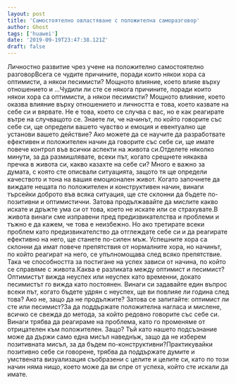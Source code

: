 ```yaml
---
layout: post
title: 'Самостоятелно овластяване с положителна саморазговор'
author: Ghost
tags: ['huawei']
date: '2019-09-19T23:47:38.121Z'
draft: false
---
```


Личностно развитие чрез учене на положително самостоятелно разговорВсега се чудите причините, поради които някои хора са оптимисти, а някои песимисти? Мощното влияние, което влияе върху отношението и ...Чудили ли сте се някога причините, поради които някои хора са оптимисти, а някои песимисти? Мощното влияние, което оказва влияние върху отношението и личността е това, което казвате на себе си и вярвате. Не е това, което се случва с вас, но е как реагирате вътре на случващото се. Знаете ли, че начинът, по който говорите със себе си, ще определи вашето чувство и емоция и евентуално ще установи вашето действие? Ако можете да се научите да разработвате ефективен и положителен начин да говорите със себе си, ще имате повече контрол във всички аспекти на живота си.Отделете няколко минути, за да размишлявате, всеки път, когато срещнете някаква пречка в живота си, какво казахте на себе си? Много е важно за думата, с която сте описвали ситуацията, защото тя ще определи качеството и тона на вашия емоционален живот. Когато започнете да виждате нещата по положителен и конструктивен начин, винаги търсейки доброто във всяка ситуация, ще сте склонни да бъдете по-позитивни и оптимистични. Затова продължавайте да мислите какво искате и дръжте ума си от това, което не искате или се страхувате.В живота винаги сме изправени пред предизвикателства и проблеми и тъжно е да кажем, че това е неизбежно. Но ако третирате всеки проблем като предизвикателство да отглеждате себе си и да реагирате ефективно на него, ще станете по-силен мъж. Успешните хора са склонни да имат повече препятствия от нормалните хора, но начинът, по който реагират на него, се упълномощава след всяко препятствие. Така че способността за постигане на успех зависи от начина, по който се справяме с живота.Каква е разликата между оптимист и песимист?Оптимистът вижда неуспех или неуспех като временни, докато песимистът го вижда като постоянен. Винаги си задавайте един въпрос всеки път, когато бъдете удрян с неуспех, ще ви повлияе ли година след това? Ако не, защо да не продължите? Затова се запитайте: оптимист ли сте или песимист?За да поддържате положителна нагласа и мислене, всичко се свежда до метода, за който редовно говорите със себе си. Винаги трябва да реагираме на проблема, като го променяме от отрицателен към положителен. Защо? Тъй като нашето подсъзнание може да държи само една мисъл наведнъж, защо да не изберем позитивната мисъл, за да бъдем по-конструктивни?Практикувайки позитивно себе си говорене, трябва да поддържате думите и умствената визуализация съобразени с целите и целите си, като по този начин няма нищо, което може да ви спре от успеха, който сте искали да имате.
